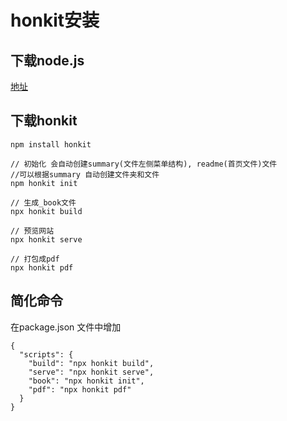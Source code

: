 # honkit安装
## 下载node.js
[地址](https://nodejs.cn/download/)

## 下载honkit
```
npm install honkit

// 初始化 会自动创建summary(文件左侧菜单结构), readme(首页文件)文件
//可以根据summary 自动创建文件夹和文件
npm honkit init 

// 生成_book文件
npx honkit build

// 预览网站
npx honkit serve

// 打包成pdf
npx honkit pdf

```


## 简化命令

在package.json 文件中增加
```
{
  "scripts": {
    "build": "npx honkit build",
    "serve": "npx honkit serve",
    "book": "npx honkit init",
    "pdf": "npx honkit pdf"
  }
}

```


